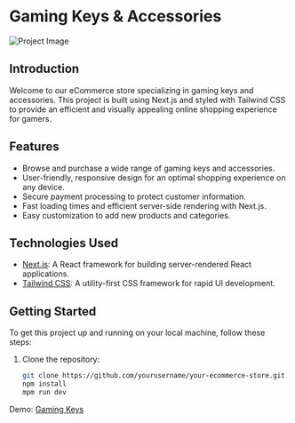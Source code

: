 # Gaming Keys & Accessories

![Project Image](your_image_url_here)

## Introduction

Welcome to our eCommerce store specializing in gaming keys and accessories. This project is built using Next.js and styled with Tailwind CSS to provide an efficient and visually appealing online shopping experience for gamers.

## Features

- Browse and purchase a wide range of gaming keys and accessories.
- User-friendly, responsive design for an optimal shopping experience on any device.
- Secure payment processing to protect customer information.
- Fast loading times and efficient server-side rendering with Next.js.
- Easy customization to add new products and categories.

## Technologies Used

- [Next.js](https://nextjs.org/): A React framework for building server-rendered React applications.
- [Tailwind CSS](https://tailwindcss.com/): A utility-first CSS framework for rapid UI development.

## Getting Started

To get this project up and running on your local machine, follow these steps:

1. Clone the repository:
   ```bash
   git clone https://github.com/yourusername/your-ecommerce-store.git
   npm install
   mpm run dev
   ```
Demo: [Gaming Keys](https://gamingkeys.vercel.app/)

   
